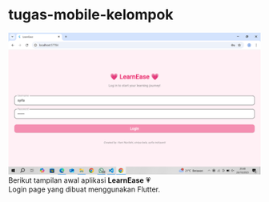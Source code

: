 # tugas-mobile-kelompok
![Tampilan saat membuat repository](https://github.com/indriantisyifa0-lab/tugas-mobile-kelompok/blob/main/Screenshot%20(231).png?raw=true)
Berikut tampilan awal aplikasi **LearnEase** 💗  
Login page yang dibuat menggunakan Flutter.
